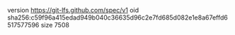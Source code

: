 version https://git-lfs.github.com/spec/v1
oid sha256:c59f96a415edad949b040c36635d96c2e7fd685d082e1e8a67effd6517577596
size 7508

